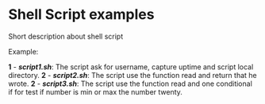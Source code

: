 # Shell Script examples

Short description about shell script

Example:


**1** - **_script1.sh_**: The script ask for username, capture uptime and script local directory.
**2** - **_script2.sh_**: The script use the function read and return that he wrote.
**2** - **_script3.sh_**: The script use the function read and one conditional if for test if number is min or max the number twenty.
